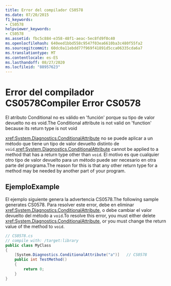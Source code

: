 ```yaml
---
title: Error del compilador CS0578
ms.date: 07/20/2015
f1_keywords:
- CS0578
helpviewer_keywords:
- CS0578
ms.assetid: fbc5c884-e358-48f1-aeac-5ec8fd9f0c40
ms.openlocfilehash: 640eed1bbd558c9547f03ea6610ba3c480f55fa2
ms.sourcegitcommit: 60dc0a11ebdd77f969f41891d5cca06335cda6a7
ms.translationtype: MT
ms.contentlocale: es-ES
ms.lasthandoff: 08/27/2020
ms.locfileid: "88957623"
---
```

# <a name="compiler-error-cs0578"></a><span data-ttu-id="0798b-102">Error del compilador CS0578</span><span class="sxs-lookup"><span data-stu-id="0798b-102">Compiler Error CS0578</span></span>

<span data-ttu-id="0798b-103">El atributo Conditional no es válido en 'función' porque su tipo de valor devuelto no es void.</span><span class="sxs-lookup"><span data-stu-id="0798b-103">The Conditional attribute is not valid on 'function' because its return type is not void</span></span>

<span data-ttu-id="0798b-104"><xref:System.Diagnostics.ConditionalAttribute> no se puede aplicar a un método que tiene un tipo de valor devuelto distinto de `void`.</span><span class="sxs-lookup"><span data-stu-id="0798b-104"><xref:System.Diagnostics.ConditionalAttribute> cannot be applied to a method that has a return type other than `void`.</span></span> <span data-ttu-id="0798b-105">El motivo es que cualquier otro tipo de valor devuelto para un método puede ser necesario en otra parte del programa.</span><span class="sxs-lookup"><span data-stu-id="0798b-105">The reason for this is that any other return type for a method may be needed by another part of your program.</span></span>

## <a name="example"></a><span data-ttu-id="0798b-106">Ejemplo</span><span class="sxs-lookup"><span data-stu-id="0798b-106">Example</span></span>

<span data-ttu-id="0798b-107">El ejemplo siguiente genera la advertencia CS0578.</span><span class="sxs-lookup"><span data-stu-id="0798b-107">The following sample generates CS0578.</span></span> <span data-ttu-id="0798b-108">Para resolver este error, debe en eliminar <xref:System.Diagnostics.ConditionalAttribute>, o debe cambiar el valor devuelto del método a `void`.</span><span class="sxs-lookup"><span data-stu-id="0798b-108">To resolve this error, you must either delete <xref:System.Diagnostics.ConditionalAttribute>, or you must change the return value of the method to `void`.</span></span>

```csharp
// CS0578.cs
// compile with: /target:library
public class MyClass
{
    [System.Diagnostics.ConditionalAttribute("a")]   // CS0578
    public int TestMethod()
    {
        return 0;
    }
}
```
